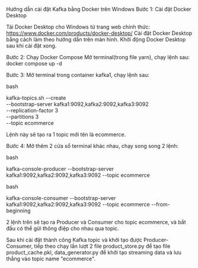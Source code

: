 Hướng dẫn cài đặt Kafka bằng Docker trên Windows
Bước 1: Cài đặt Docker Desktop

Tải Docker Desktop cho Windows từ trang web chính thức: https://www.docker.com/products/docker-desktop/
Cài đặt Docker Desktop bằng cách làm theo hướng dẫn trên màn hình.
Khởi động Docker Desktop sau khi cài đặt xong.

Bước 2:  Chạy Docker Compose
Mở terminal(trong file yarn), chạy lệnh sau:
docker compose up -d


Bước 3: Mở terminal trong container kafka1, chạy lệnh sau:

bash

kafka-topics.sh --create \
  --bootstrap-server kafka1:9092,kafka2:9092,kafka3:9092 \
  --replication-factor 3 \
  --partitions 3 \
  --topic ecommerce

Lệnh này sẽ tạo ra 1 topic mới tên là ecommerce.

Bước 4: Mở thêm 2 cửa sổ terminal khác nhau, chạy song song 2 lệnh:

bash

kafka-console-producer --bootstrap-server kafka1:9092,kafka2:9092,kafka3:9092 --topic ecommerce
<!-- first terminal -->

bash

kafka-console-consumer --bootstrap-server kafka1:9092,kafka2:9092,kafka3:9092 --topic ecommerce --from-beginning
<!-- second terminal -->

2 lệnh trên sẽ tạo ra Producer và Consumer cho topic ecommerce, và bắt đầu có thể gửi thông điệp cho nhau qua topic.

Sau khi cài đặt thành công Kafka topic và khởi tạo được Producer-Consumer, tiếp theo chạy lần lượt 2 file product_store.py để tạo file product_cache.pkl, data_generator.py để khởi tạo streaming data và lưu thẳng vào topic name "ecommerce".
